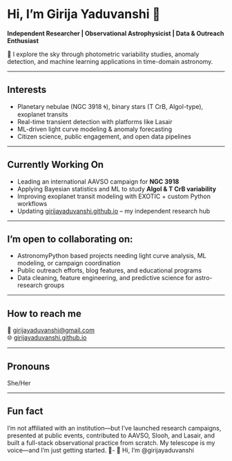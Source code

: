 #  Hi, I’m Girija Yaduvanshi 👋  
**Independent Researcher | Observational Astrophysicist | Data & Outreach Enthusiast**

🔭 I explore the sky through photometric variability studies, anomaly detection, and machine learning applications in time-domain astronomy.

---

##  Interests  
- Planetary nebulae (NGC 3918 🌀), binary stars (T CrB, Algol-type), exoplanet transits  
- Real-time transient detection with platforms like Lasair  
- ML-driven light curve modeling & anomaly forecasting  
- Citizen science, public engagement, and open data pipelines  

---

##  Currently Working On
-  Leading an international AAVSO campaign for **NGC 3918**  
-  Applying Bayesian statistics and ML to study **Algol & T CrB variability**  
-  Improving exoplanet transit modeling with EXOTIC + custom Python workflows  
-  Updating [girijayaduvanshi.github.io](https://girijayaduvanshi.github.io) – my independent research hub

---

##  I’m open to collaborating on:
- AstronomyPython based projects needing light curve analysis, ML modeling, or campaign coordination  
- Public outreach efforts, blog features, and educational programs  
- Data cleaning, feature engineering, and predictive science for astro-research groups

---

##  How to reach me
📧 girijayaduvanshi@gmail.com  
🌐 [girijayaduvanshi.github.io](https://girijayaduvanshi.github.io)

---

##  Pronouns
She/Her

---

##  Fun fact
I’m not affiliated with an institution—but I’ve launched research campaigns, presented at public events, contributed to AAVSO, Slooh, and Lasair, and built a full-stack observational practice from scratch. My telescope is my voice—and I’m just getting started. 🌌- 👋 Hi, I’m @girijayaduvanshi


<!---
girijayaduvanshi/girijayaduvanshi is a ✨ special ✨ repository because its `README.md` (this file) appears on your GitHub profile.
You can click the Preview link to take a look at your changes.
--->
